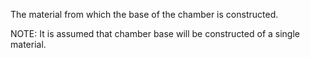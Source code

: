 The material from which the base of the chamber is constructed.

NOTE: It is assumed that chamber base will be constructed of a single material.
